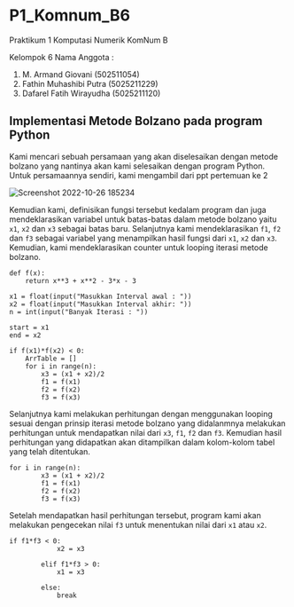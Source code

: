 # P1_Komnum_B6
 
Praktikum 1 Komputasi Numerik
KomNum B
 
Kelompok  6
Nama Anggota :
1.  M. Armand Giovani (502511054)
2.  Fathin Muhashibi Putra (5025211229)
3.  Dafarel Fatih Wirayudha (5025211120)

## Implementasi Metode Bolzano pada program Python

Kami mencari sebuah persamaan yang akan diselesaikan dengan metode bolzano yang nantinya akan kami selesaikan dengan program Python.
Untuk persamaannya sendiri, kami mengambil dari ppt pertemuan ke 2

   ![Screenshot 2022-10-26 185234](https://user-images.githubusercontent.com/100523471/198019298-8f16483e-9bd6-444d-9559-7b1f27486db2.png)


Kemudian kami, definisikan fungsi tersebut kedalam program dan juga mendeklarasikan variabel untuk batas-batas dalam metode bolzano yaitu `x1`, `x2` dan `x3` sebagai batas baru. Selanjutnya kami mendeklarasikan `f1`, `f2` dan `f3` sebagai variabel yang menampilkan hasil fungsi dari  `x1`, `x2` dan `x3`. Kemudian, kami mendeklarasikan counter untuk looping iterasi metode bolzano. 

```
def f(x):
    return x**3 + x**2 - 3*x - 3 

x1 = float(input("Masukkan Interval awal : "))
x2 = float(input("Masukkan Interval akhir: "))
n = int(input("Banyak Iterasi : "))

start = x1
end = x2

if f(x1)*f(x2) < 0:
    ArrTable = []
    for i in range(n):
        x3 = (x1 + x2)/2
        f1 = f(x1)
        f2 = f(x2)
        f3 = f(x3)
```

Selanjutnya kami melakukan perhitungan dengan menggunakan looping sesuai dengan prinsip iterasi metode bolzano yang didalanmnya melakukan perhitungan untuk mendapatkan nilai dari `x3`, `f1`, `f2` dan `f3`. Kemudian hasil perhitungan yang didapatkan akan ditampilkan dalam kolom-kolom tabel yang telah ditentukan.

```
for i in range(n):
        x3 = (x1 + x2)/2
        f1 = f(x1)
        f2 = f(x2)
        f3 = f(x3)
```

Setelah mendapatkan hasil perhitungan tersebut, program kami akan melakukan pengecekan nilai `f3` untuk menentukan nilai dari `x1` atau `x2`.
```
if f1*f3 < 0:
            x2 = x3

        elif f1*f3 > 0:
            x1 = x3
            
        else:
            break
```

